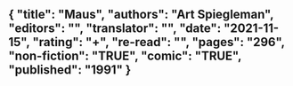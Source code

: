 {
 "title": "Maus",
 "authors": "Art Spiegleman",
 "editors": "",
 "translator": "",
 "date": "2021-11-15",
 "rating": "+",
 "re-read": "",
 "pages": "296",
 "non-fiction": "TRUE",
 "comic": "TRUE",
 "published": "1991"
}
---

